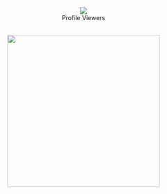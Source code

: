 <div align="center"><img src="https://profile-counter.glitch.me/SLTechnicalTips/count.svg" /><br>Profile Viewers</div>
 
<br>

<p align="center">
<img src="media/IMG-20211216-WA0133.png" width="350">
</p>
 
